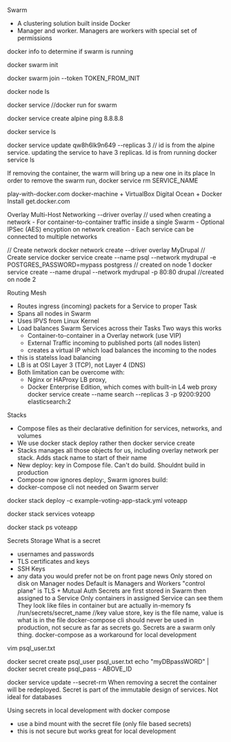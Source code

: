 Swarm
- A clustering solution built inside Docker
- Manager and worker. Managers are workers with special set of permissions

docker info to determine if swarm is running

docker swarm init

docker swarm join --token TOKEN_FROM_INIT

docker node ls

docker service //docker run for swarm

docker service create alpine ping 8.8.8.8

docker service ls

docker service update qw8h6lk9n649 --replicas 3 // id is from the alpine service. updating the service to have 3 replicas. Id is from running docker service ls

If removing the container, the warm will bring up a new one in its place
In order to remove the swarm run, docker service rm SERVICE_NAME

play-with-docker.com
docker-machine + VirtualBox
Digital Ocean + Docker Install
get.docker.com

Overlay Multi-Host Networking
    --driver overlay // used when creating a network
    - For container-to-container traffic inside a single Swarm
    - Optional IPSec (AES) encyption on network creation
    - Each service can be connected to multiple networks

// Create network
docker network create --driver overlay MyDrupal
// Create service
docker service create --name psql --network mydrupal -e POSTGRES_PASSWORD=mypass postgress // created on node 1
docker service create --name drupal --network mydrupal -p 80:80 drupal //created on node 2

Routing Mesh
- Routes ingress (incoming) packets for a Service to proper Task
- Spans all nodes in Swarm
- Uses IPVS from Linux Kernel
- Load balances Swarm Services across their Tasks
Two ways this works
    - Container-to-container in a Overlay network (use VIP)
    - External Traffic incoming to published ports (all nodes listen)
    - creates a virtual IP which load balances the incoming to the nodes
- this is statelss load balancing
- LB is at OSI Layer 3 (TCP), not Layer 4 (DNS)
- Both limitation can be overcome with:
    - Nginx or HAProxy LB proxy,
    - Docker Enterprise Edition, which comes with built-in L4 web proxy
docker service create --name search --replicas 3 -p 9200:9200 elasticsearch:2

Stacks
- Compose files as their declarative definition for services, networks, and volumes
- We use docker stack deploy rather then docker service create
- Stacks manages all those objects for us, including overlay network per stack. Adds stack name to start of their name
- New deploy: key in Compose file. Can't do build. Shouldnt build in production
- Compose now ignores deploy:, Swarm ignores build: 
- docker-compose cli not needed on Swarm server

docker stack deploy -c example-voting-app-stack.yml voteapp

docker stack services voteapp

docker stack ps voteapp

Secrets Storage
What is a secret
-   usernames and passwords
- TLS certificates and keys
- SSH Keys
- any data you would prefer not be on front page news
Only stored on disk on Manager nodes
Default is Managers and Workers "control plane" is TLS + Mutual Auth
Secrets are first stored in Swarm then assigned to a Service
Only containers in assigned Service can see them
They look like files in container but are actually in-memory fs
    /run/secrets/secret_name //key value store, key is the file name, value is what is in the file
docker-compose cli should never be used in production, not secure as far as secrets go. 
Secrets are a swarm only thing. docker-compose as a workaround for local development

vim psql_user.txt

docker secret create psql_user psql_user.txt
echo "myDBpassWORD" | docker secret create psql_pass - ABOVE_ID

docker service update --secret-rm
When removing a secret the container will be redeployed. Secret is part of the immutable design of services. Not ideal for databases

Using secrets in local development with docker compose
- use a bind mount with the secret file (only file based secrets)
- this is not secure but works great for local development